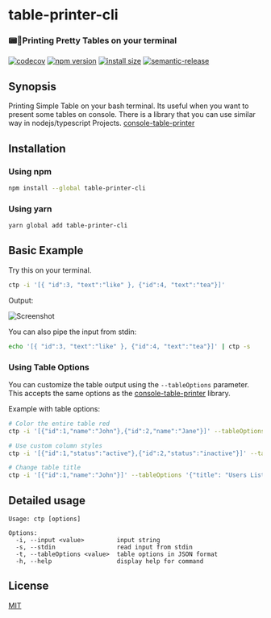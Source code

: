 # table-printer-cli

### 📟🍭Printing Pretty Tables on your terminal

[![codecov](https://codecov.io/gh/console-table-printer/table-printer-cli/graph/badge.svg?token=xSI9V5U9S9)](https://codecov.io/gh/console-table-printer/table-printer-cli)
[![npm version](https://badge.fury.io/js/table-printer-cli.svg)](https://badge.fury.io/js/table-printer-cli)
[![install size](https://packagephobia.now.sh/badge?p=table-printer-cli@latest)](https://packagephobia.now.sh/result?p=table-printer-cli)
[![semantic-release](https://img.shields.io/badge/%20%20%F0%9F%93%A6%F0%9F%9A%80-semantic--release-e10079.svg)](https://github.com/semantic-release/semantic-release)

## Synopsis

Printing Simple Table on your bash terminal. Its useful when you want to present some tables on console. There is a library that you can use similar way in nodejs/typescript Projects. [console-table-printer](https://www.npmjs.com/package/console-table-printer)

## Installation

### Using npm

```bash
npm install --global table-printer-cli
```

### Using yarn

```bash
yarn global add table-printer-cli
```

## Basic Example

Try this on your terminal.

```bash
ctp -i '[{ "id":3, "text":"like" }, {"id":4, "text":"tea"}]'
```

Output:

![Screenshot](https://cdn.jsdelivr.net/gh/console-table-printer/table-printer-cli@master/static-resources/quick-print.v3.png)

You can also pipe the input from stdin:

```bash
echo '[{ "id":3, "text":"like" }, {"id":4, "text":"tea"}]' | ctp -s
```

### Using Table Options

You can customize the table output using the `--tableOptions` parameter. This accepts the same options as the [console-table-printer](https://www.npmjs.com/package/console-table-printer) library.

Example with table options:

```bash
# Color the entire table red
ctp -i '[{"id":1,"name":"John"},{"id":2,"name":"Jane"}]' --tableOptions '{"style": {"headerColor": "red", "color": "red"}}'

# Use custom column styles
ctp -i '[{"id":1,"status":"active"},{"id":2,"status":"inactive"}]' --tableOptions '{"columns": [{"name": "status", "color": "green"}]}'

# Change table title
ctp -i '[{"id":1,"name":"John"}]' --tableOptions '{"title": "Users List"}'
```

## Detailed usage

```text
Usage: ctp [options]

Options:
  -i, --input <value>         input string
  -s, --stdin                 read input from stdin
  -t, --tableOptions <value>  table options in JSON format
  -h, --help                  display help for command
```

## License

[MIT](https://github.com/console-table-printer/table-printer-cli/blob/master/LICENSE)
